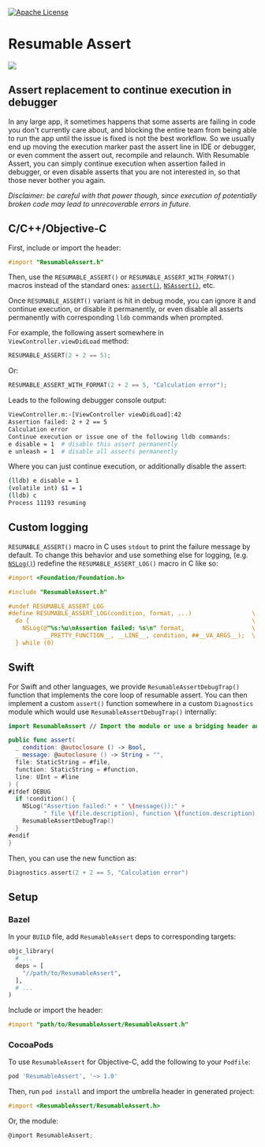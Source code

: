 [![Apache
License](https://img.shields.io/github/license/google/resumable-assert.svg)](LICENSE)

# Resumable Assert

![](https://gist.githubusercontent.com/shoumikhin/56ca2bf71e6b469d71488a50eb9f293b/raw/ce1860cfc638fa42247d814863e9abbd680e0edb/demo.gif)

## Assert replacement to continue execution in debugger

In any large app, it sometimes happens that some asserts are failing in code you
don't currently care about, and blocking the entire team from being able to run
the app until the issue is fixed is not the best workflow. So we usually end up
moving the execution marker past the assert line in IDE or debugger, or even
comment the assert out, recompile and relaunch. With Resumable Assert, you can
simply continue execution when assertion failed in debugger, or even disable
asserts that you are not interested in, so that those never bother you again.

_Disclaimer: be careful with that power though, since execution of potentially
broken code may lead to unrecoverable errors in future._

## C/C++/Objective-C

First, include or import the header:

```objectivec
#import "ResumableAssert.h"
```

Then, use the `RESUMABLE_ASSERT()` or `RESUMABLE_ASSERT_WITH_FORMAT()` macros
instead of the standard ones:
[`assert()`](http://en.cppreference.com/w/c/error/assert),
[`NSAssert()`](https://developer.apple.com/documentation/foundation/nsassert),
etc.

Once `RESUMABLE_ASSERT()` variant is hit in debug mode, you can ignore it and
continue execution, or disable it permanently, or even disable all asserts
permanently with corresponding `lldb` commands when prompted.

For example, the following assert somewhere in `ViewController.viewDidLoad`
method:

```c
RESUMABLE_ASSERT(2 + 2 == 5);
```

Or:

```c
RESUMABLE_ASSERT_WITH_FORMAT(2 + 2 == 5, "Calculation error");
```

Leads to the following debugger console output:

```sh
ViewController.m:-[ViewController viewDidLoad]:42
Assertion failed: 2 + 2 == 5
Calculation error
Continue execution or issue one of the following lldb commands:
e disable = 1  # disable this assert permanently
e unleash = 1  # disable all asserts permanently
```

Where you can just continue execution, or additionally disable the assert:

```sh
(lldb) e disable = 1
(volatile int) $1 = 1
(lldb) c
Process 11193 resuming
```

## Custom logging

`RESUMABLE_ASSERT()` macro in C uses `stdout` to print the failure message by
default. To change this behavior and use something else for logging,
(e.g. [`NSLog()`](https://developer.apple.com/documentation/foundation/1395275-nslog))
redefine the `RESUMABLE_ASSERT_LOG()` macro in C like so:

```objectivec
#import <Foundation/Foundation.h>

#include "ResumableAssert.h"

#undef RESUMABLE_ASSERT_LOG
#define RESUMABLE_ASSERT_LOG(condition, format, ...)                 \
  do {                                                               \
    NSLog(@"%s:%u\nAssertion failed: %s\n" format,                   \
          __PRETTY_FUNCTION__, __LINE__, condition, ##__VA_ARGS__);  \
  } while (0)
```

## Swift

For Swift and other languages, we provide `ResumableAssertDebugTrap()` function
that implements the core loop of resumable assert. You can then implement
a custom `assert()` function somewhere in a custom `Diagnostics` module which
would use `ResumableAssertDebugTrap()` internally:

```swift
import ResumableAssert // Import the module or use a bridging header and import ResumableAssert.h.

public func assert(
  _ condition: @autoclosure () -> Bool,
  _ message: @autoclosure () -> String = "",
  file: StaticString = #file,
  function: StaticString = #function,
  line: UInt = #line
) {
#ifdef DEBUG
  if !condition() {
    NSLog("Assertion failed:" + " \(message()):" +
          " file \(file.description), function \(function.description), line \(line)")
    ResumableAssertDebugTrap()
  }
#endif
}
```

Then, you can use the new function as:

```swift
Diagnostics.assert(2 + 2 == 5, "Calculation error")
```

## Setup

### Bazel

In your `BUILD` file, add `ResumableAssert` deps to corresponding targets:

```python
objc_library(
  # ...
  deps = [
    "//path/to/ResumableAssert",
  ],
  # ...
)
```

Include or import the header:

```objectivec
#import "path/to/ResumableAssert/ResumableAssert.h"
```

### CocoaPods

To use `ResumableAssert` for Objective-C, add the following to your `Podfile`:

```ruby
pod 'ResumableAssert', '~> 1.0'
```

Then, run `pod install` and import the umbrella header in generated project:

```objectivec
#import <ResumableAssert/ResumableAssert.h>
```

Or, the module:

```objectivec
@import ResumableAssert;
```

